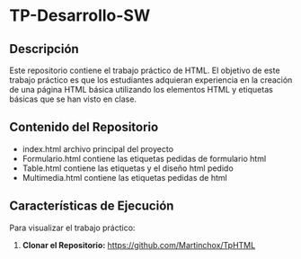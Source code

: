 # TP-Desarrollo-SW
## Descripción
Este repositorio contiene el trabajo práctico de HTML. El objetivo de este trabajo práctico es que los estudiantes adquieran experiencia en la creación de una página HTML básica utilizando los elementos HTML y etiquetas básicas que se han visto en clase.

## Contenido del Repositorio
- index.html archivo principal del proyecto
- Formulario.html contiene las etiquetas pedidas de formulario html
- Table.html contiene las etiquetas y el diseño html pedido
- Multimedia.html contiene las etiquetas pedidas de html
## Características de Ejecución
Para visualizar el trabajo práctico:

1. **Clonar el Repositorio:** 
 https://github.com/Martinchox/TpHTML